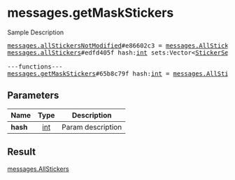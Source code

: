 # messages.getMaskStickers

Sample Description

<pre>
<a href="../constructor/messages.allStickersNotModified.md">messages.allStickersNotModified</a>#e86602c3 = <a href="../type/messages.AllStickers.md">messages.AllStickers</a>;
<a href="../constructor/messages.allStickers.md">messages.allStickers</a>#edfd405f hash:<a href="../type/int.md">int</a> sets:Vector&lt;<a href="../type/StickerSet.md">StickerSet</a>&gt; = <a href="../type/messages.AllStickers.md">messages.AllStickers</a>;

---functions---
<a href="../method/messages.getMaskStickers.md">messages.getMaskStickers</a>#65b8c79f hash:<a href="../type/int.md">int</a> = <a href="../type/messages.AllStickers.md">messages.AllStickers</a>;
</pre>
## Parameters

| Name | Type | Description |
|------|:----:|-------------|
| **hash** | <a href="../type/int.md">int</a> | Param description |

## Result

<a href="../type/messages.AllStickers.md">messages.AllStickers</a>

